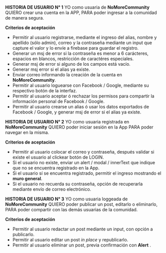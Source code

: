 
**HISTORIA DE USUARIO N° 1** 
YO como usuaria de **NoMoreCommunity** QUIERO crear una cuenta en la APP, PARA poder ingresar a la comunidad de manera segura.

**Criterios de aceptación**
- Permitir al usuario registrarse, mediante el ingreso del alias, nombre y apellido (sólo admin), correo y la contraseña mediante un input  que capture el valor y lo envíe a firebase para guardar el registro.
- Generar un msj de error si la contraseña es menor a 6 carácteres, espacios en blancos, restricción de caractéres especiales.
- Generar msj de error si alguno de los campos está vacío.
- Generar msj error si el alias ya existe.
- Enviar correo informando la creación de la cuenta en  **NoMoreCommunity**.
- Permitir al usuario loguearse con Facebook / Google, mediante su respectivo botón de la interfaz.
- Permitir al usuario aceptar ó rechazar los permisos para compartir la información personal de Facebook / Google.
- Permitir al usuario crearse un alias ó usar los datos exportados de Facebook / Google, y generar msj de error si el alias ya existe.


**HISTORIA DE USUARIO N° 2** 
YO como usuaria registrada en **NoMoreCommunity** QUIERO poder iniciar sesión en la App PARA poder navegar en la misma.

**Criterios de aceptación**
- Permitir al usuario colocar el correo y contraseña, después validar si existe el usuario al clickear botón de LOGIN.
- Si el usuario no existe, enviar un alert / modal / innerText que indique que no se encuentra registrado en la App.
- Si el usuario sí se encuentra registrado, permitir el ingreso mostrando el **muro general**.
- Si el usuario no recuerda su contraseña, opción de recuperarla mediante envío de correo electrónico.

**HISTORIA DE USUARIO N° 3** 
YO como usuaria loggeada de **NoMoreCommunity** QUIERO poder publicar un post, editarlo o eliminarlo, PARA poder compartir con las demás usuarias de la comunidad.

**Criterios de aceptación**
- Permitir al usuario redactar un post mediante un input, con opción a publicarlo.
- Permitir al usuario editar un post *in place* y republicarlo.
- Permitir al usuario eliminar un post, previa confirmación con **Alert** . 
